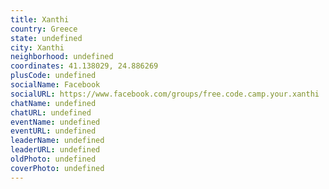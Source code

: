 ```yaml
---
title: Xanthi
country: Greece
state: undefined
city: Xanthi
neighborhood: undefined
coordinates: 41.138029, 24.886269
plusCode: undefined
socialName: Facebook
socialURL: https://www.facebook.com/groups/free.code.camp.your.xanthi
chatName: undefined
chatURL: undefined
eventName: undefined
eventURL: undefined
leaderName: undefined
leaderURL: undefined
oldPhoto: undefined
coverPhoto: undefined
---
```

